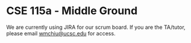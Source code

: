 # CSE 115a - Middle Ground

We are currently using JIRA for our scrum board. If you are the TA/tutor, please email wmchiu@ucsc.edu for access.
